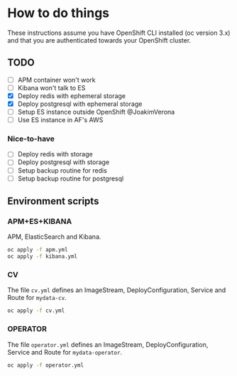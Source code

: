# How to do things

These instructions assume you have OpenShift CLI installed (oc version 3.x) and that you are authenticated towards your OpenShift cluster.

## TODO

- [ ] APM container won't work
- [ ] Kibana won't talk to ES
- [x] Deploy redis with ephemeral storage
- [x] Deploy postgresql with ephemeral storage
- [ ] Setup ES instance outside OpenShift @JoakimVerona
- [ ] Use ES instance in AF's AWS

### Nice-to-have

- [ ] Deploy redis with storage
- [ ] Deploy postgresql with storage
- [ ] Setup backup routine for redis
- [ ] Setup backup routine for postgresql

## Environment scripts

### APM+ES+KIBANA

APM, ElasticSearch and Kibana.

```bash
oc apply -f apm.yml
oc apply -f kibana.yml
```

### CV

The file `cv.yml` defines an ImageStream, DeployConfiguration, Service and Route for `mydata-cv`.

```bash
oc apply -f cv.yml
```

### OPERATOR

The file `operator.yml` defines an ImageStream, DeployConfiguration, Service and Route for `mydata-operator`.

```bash
oc apply -f operator.yml
```
